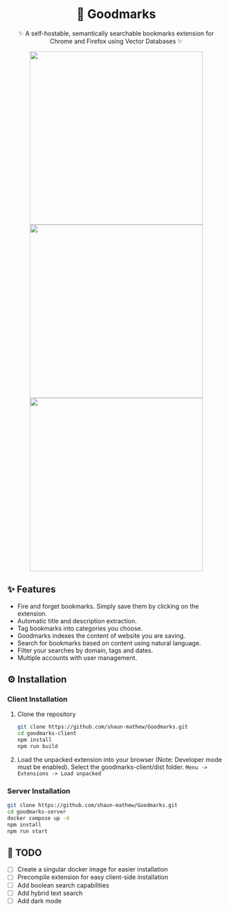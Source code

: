 <h1 align="center">📑 Goodmarks</h1>
<p align="center">✨ A self-hostable, semantically searchable bookmarks extension for Chrome and Firefox using Vector Databases ✨</p>

<p align="center">
    <img src="https://github.com/shaun-mathew/Goodmarks/assets/16690478/6e5c6226-c3f3-4d2f-9bd0-3e7f62601db0" width="400">
    <img src="https://github.com/shaun-mathew/Goodmarks/assets/16690478/bc8be8d7-72a6-4d66-94e7-d6424053d032" width="400">
    <img src="https://github.com/shaun-mathew/Goodmarks/assets/16690478/66db2871-9c1e-454c-b818-748bc1c21735" width="400">

## ✨ Features
- Fire and forget bookmarks. Simply save them by clicking on the extension.
- Automatic title and description extraction.
- Tag bookmarks into categories you choose.
- Goodmarks indexes the content of website you are saving.
- Search for bookmarks based on content using natural language.
- Filter your searches by domain, tags and dates.
- Multiple accounts with user management.

## ⚙️ Installation
### Client Installation
1. Clone the repository
   ```sh
   git clone https://github.com/shaun-mathew/Goodmarks.git
   cd goodmarks-client
   npm install
   npm run build
   ```
2. Load the unpacked extension into your browser (Note: Developer mode must be enabled). Select the goodmarks-client/dist folder.
   `Menu -> Extensions -> Load unpacked`
   
### Server Installation

```sh
git clone https://github.com/shaun-mathew/Goodmarks.git
cd goodmarks-server
docker compose up -d
npm install
npm run start
```

## 📄 TODO
- [ ] Create a singular docker image for easier installation
- [ ] Precompile extension for easy client-side installation
- [ ] Add boolean search capabilities
- [ ] Add hybrid text search
- [ ] Add dark mode
